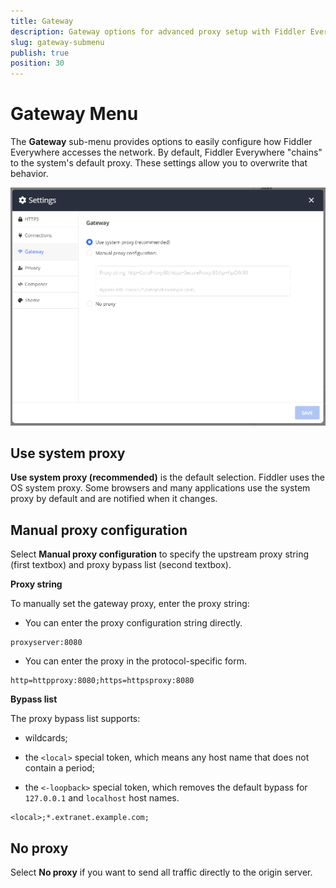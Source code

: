 ```yaml
---
title: Gateway
description: Gateway options for advanced proxy setup with Fiddler Everywhere
slug: gateway-submenu
publish: true
position: 30
---
```


# Gateway Menu

The __Gateway__ sub-menu provides options to easily configure how Fiddler Everywhere accesses the network. By default, Fiddler Everywhere "chains" to the system's default proxy. These settings allow you to overwrite that behavior.

![Example manual proxy configuration](../../images/settings/settings-gateway.png)

## Use system proxy

__Use system proxy (recommended)__ is the default selection. Fiddler uses the OS system proxy. Some browsers and many applications use the system proxy by default and are notified when it changes. 

## Manual proxy configuration

Select __Manual proxy configuration__  to specify the upstream proxy string (first textbox) and proxy bypass list (second textbox). 

__Proxy string__

To manually set the gateway proxy, enter the proxy string:

* You can enter the proxy configuration string directly.

 ```
 proxyserver:8080
 ```

* You can enter the proxy in the protocol-specific form.

 ```
 http=httpproxy:8080;https=httpsproxy:8080
 ```

__Bypass list__

The proxy bypass list supports:

* wildcards;

* the `<local>` special token, which means any host name that does not contain a period;

* the `<-loopback>` special token, which removes the default bypass for `127.0.0.1` and `localhost` host names.

```
<local>;*.extranet.example.com;
```

## No proxy

Select __No proxy__ if you want to send all traffic directly to the origin server.
